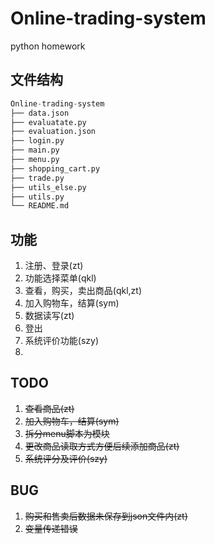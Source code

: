 # Online-trading-system
python homework
## 文件结构 
```python
Online-trading-system
├── data.json
├── evaluatate.py
├── evaluation.json
├── login.py
├── main.py
├── menu.py
├── shopping_cart.py
├── trade.py
├── utils_else.py
├── utils.py
└── README.md
```
## 功能
1. 注册、登录(zt)
2. 功能选择菜单(qkl)
3. 查看，购买，卖出商品(qkl,zt)
4. 加入购物车，结算(sym)
5. 数据读写(zt)
6. 登出
7. 系统评价功能(szy)
8. 

## TODO
1. ~~查看商品(zt)~~
2. ~~加入购物车，结算(sym)~~
3. ~~拆分menu脚本为模块~~
4. ~~更改商品读取方式方便后续添加商品(zt)~~
5. ~~系统评分及评价(szy)~~

## BUG
1. ~~购买和售卖后数据未保存到json文件内(zt)~~
2. ~~变量传递错误~~
